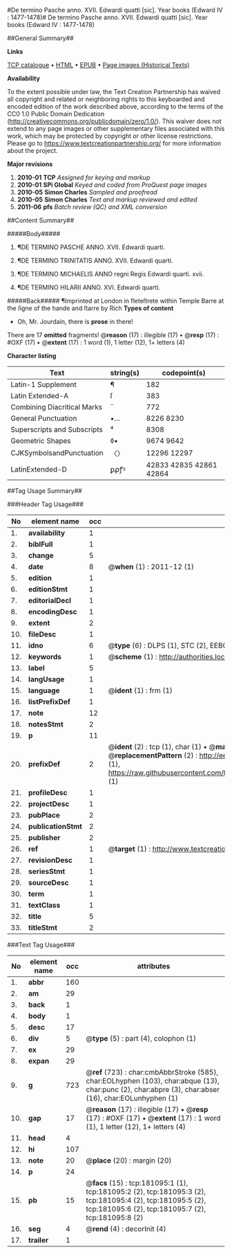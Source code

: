 #De termino Pasche anno. XVII. Edwardi quatti [sic]. Year books (Edward IV : 1477-1478)#
De termino Pasche anno. XVII. Edwardi quatti [sic].
Year books (Edward IV : 1477-1478)

##General Summary##

**Links**

[TCP catalogue](http://www.ota.ox.ac.uk/tcp/)  • 
[HTML](http://tei.it.ox.ac.uk/tcp/Texts-HTML/free/B01/B01280.html)  • 
[EPUB](http://tei.it.ox.ac.uk/tcp/Texts-EPUB/free/B01/B01280.epub) • 
[Page images (Historical Texts)](https://historicaltexts.jisc.ac.uk/eebo-57402286e)

**Availability**

To the extent possible under law, the Text Creation Partnership has waived all copyright and related or neighboring rights to this keyboarded and encoded edition of the work described above, according to the terms of the CC0 1.0 Public Domain Dedication (http://creativecommons.org/publicdomain/zero/1.0/). This waiver does not extend to any page images or other supplementary files associated with this work, which may be protected by copyright or other license restrictions. Please go to https://www.textcreationpartnership.org/ for more information about the project.

**Major revisions**

1. __2010-01__ __TCP__ *Assigned for keying and markup*
1. __2010-01__ __SPi Global__ *Keyed and coded from ProQuest page images*
1. __2010-05__ __Simon Charles__ *Sampled and proofread*
1. __2010-05__ __Simon Charles__ *Text and markup reviewed and edited*
1. __2011-06__ __pfs__ *Batch review (QC) and XML conversion*

##Content Summary##

#####Body#####

1. ¶DE TERMINO PASCHE ANNO. XVII. Edwardi quarti.

1. ¶DE TERMINO TRINITATIS ANNO. XVII. Edwardi quarti.

1. ¶DE TERMINO MICHAELIS ANNO regni Regis Edwardi quarti. xvii.

1. ¶DE TERMINO HILARII ANNO. XVI. Edwardi quarti.

#####Back#####
¶Imprinted at London in fleteſtrete within Temple Barre at the ſigne of the hande and ſtarre by Rich
**Types of content**

  * Oh, Mr. Jourdain, there is **prose** in there!

There are 17 **omitted** fragments! 
 @__reason__ (17) : illegible (17)  •  @__resp__ (17) : #OXF (17)  •  @__extent__ (17) : 1 word (1), 1 letter (12), 1+ letters (4)

**Character listing**


|Text|string(s)|codepoint(s)|
|---|---|---|
|Latin-1 Supplement|¶|182|
|Latin Extended-A|ſ|383|
|Combining             Diacritical Marks|̄|772|
|General Punctuation|•…|8226 8230|
|Superscripts             and Subscripts|⁴|8308|
|Geometric Shapes|◊▪|9674 9642|
|CJKSymbolsandPunctuation|〈〉|12296 12297|
|LatinExtended-D|ꝑꝓꝭꝰ|42833 42835 42861 42864|

##Tag Usage Summary##

###Header Tag Usage###

|No|element name|occ|attributes|
|---|---|---|---|
|1.|__availability__|1||
|2.|__biblFull__|1||
|3.|__change__|5||
|4.|__date__|8| @__when__ (1) : 2011-12 (1)|
|5.|__edition__|1||
|6.|__editionStmt__|1||
|7.|__editorialDecl__|1||
|8.|__encodingDesc__|1||
|9.|__extent__|2||
|10.|__fileDesc__|1||
|11.|__idno__|6| @__type__ (6) : DLPS (1), STC (2), EEBO-CITATION (1), OCLC (1), VID (1)|
|12.|__keywords__|1| @__scheme__ (1) : http://authorities.loc.gov/ (1)|
|13.|__label__|5||
|14.|__langUsage__|1||
|15.|__language__|1| @__ident__ (1) : frm (1)|
|16.|__listPrefixDef__|1||
|17.|__note__|12||
|18.|__notesStmt__|2||
|19.|__p__|11||
|20.|__prefixDef__|2| @__ident__ (2) : tcp (1), char (1)  •  @__matchPattern__ (2) : ([0-9\-]+):([0-9IVX]+) (1), (.+) (1)  •  @__replacementPattern__ (2) : http://eebo.chadwyck.com/downloadtiff?vid=$1&page=$2 (1), https://raw.githubusercontent.com/textcreationpartnership/Texts/master/tcpchars.xml#$1 (1)|
|21.|__profileDesc__|1||
|22.|__projectDesc__|1||
|23.|__pubPlace__|2||
|24.|__publicationStmt__|2||
|25.|__publisher__|2||
|26.|__ref__|1| @__target__ (1) : http://www.textcreationpartnership.org/docs/. (1)|
|27.|__revisionDesc__|1||
|28.|__seriesStmt__|1||
|29.|__sourceDesc__|1||
|30.|__term__|1||
|31.|__textClass__|1||
|32.|__title__|5||
|33.|__titleStmt__|2||


###Text Tag Usage###

|No|element name|occ|attributes|
|---|---|---|---|
|1.|__abbr__|160||
|2.|__am__|29||
|3.|__back__|1||
|4.|__body__|1||
|5.|__desc__|17||
|6.|__div__|5| @__type__ (5) : part (4), colophon (1)|
|7.|__ex__|29||
|8.|__expan__|29||
|9.|__g__|723| @__ref__ (723) : char:cmbAbbrStroke (585), char:EOLhyphen (103), char:abque (13), char:punc (2), char:abpre (3), char:abser (16), char:EOLunhyphen (1)|
|10.|__gap__|17| @__reason__ (17) : illegible (17)  •  @__resp__ (17) : #OXF (17)  •  @__extent__ (17) : 1 word (1), 1 letter (12), 1+ letters (4)|
|11.|__head__|4||
|12.|__hi__|107||
|13.|__note__|20| @__place__ (20) : margin (20)|
|14.|__p__|24||
|15.|__pb__|15| @__facs__ (15) : tcp:181095:1 (1), tcp:181095:2 (2), tcp:181095:3 (2), tcp:181095:4 (2), tcp:181095:5 (2), tcp:181095:6 (2), tcp:181095:7 (2), tcp:181095:8 (2)|
|16.|__seg__|4| @__rend__ (4) : decorInit (4)|
|17.|__trailer__|1||
